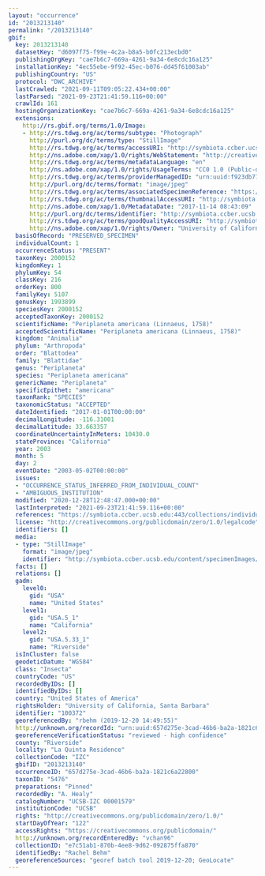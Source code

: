 ```yaml
---
layout: "occurrence"
id: "2013213140"
permalink: "/2013213140"
gbif:
  key: 2013213140
  datasetKey: "d6097f75-f99e-4c2a-b8a5-b0fc213ecbd0"
  publishingOrgKey: "cae7b6c7-669a-4261-9a34-6e8cdc16a125"
  installationKey: "4ec55ebe-9f92-45ec-b076-dd45f61003ab"
  publishingCountry: "US"
  protocol: "DWC_ARCHIVE"
  lastCrawled: "2021-09-11T09:05:22.434+00:00"
  lastParsed: "2021-09-23T21:41:59.116+00:00"
  crawlId: 161
  hostingOrganizationKey: "cae7b6c7-669a-4261-9a34-6e8cdc16a125"
  extensions:
    http://rs.gbif.org/terms/1.0/Image:
    - http://rs.tdwg.org/ac/terms/subtype: "Photograph"
      http://purl.org/dc/terms/type: "StillImage"
      http://rs.tdwg.org/ac/terms/accessURI: "http://symbiota.ccber.ucsb.edu/content/specimenImages/UCSB_IZC/UCSB-IZC00001/UCSB-IZC_00001579.jpg"
      http://ns.adobe.com/xap/1.0/rights/WebStatement: "http://creativecommons.org/publicdomain/zero/1.0/"
      http://rs.tdwg.org/ac/terms/metadataLanguage: "en"
      http://ns.adobe.com/xap/1.0/rights/UsageTerms: "CC0 1.0 (Public-domain)"
      http://rs.tdwg.org/ac/terms/providerManagedID: "urn:uuid:f923db77-6a69-4d8f-a41f-12a963a3ca80"
      http://purl.org/dc/terms/format: "image/jpeg"
      http://rs.tdwg.org/ac/terms/associatedSpecimenReference: "https://symbiota.ccber.ucsb.edu:443/collections/individual/index.php?occid=100372"
      http://rs.tdwg.org/ac/terms/thumbnailAccessURI: "http://symbiota.ccber.ucsb.edu/content/specimenImages/UCSB_IZC/UCSB-IZC00001/UCSB-IZC_00001579_tn.jpg"
      http://ns.adobe.com/xap/1.0/MetadataDate: "2017-11-14 08:43:09"
      http://purl.org/dc/terms/identifier: "http://symbiota.ccber.ucsb.edu/content/specimenImages/UCSB_IZC/UCSB-IZC00001/UCSB-IZC_00001579.jpg"
      http://rs.tdwg.org/ac/terms/goodQualityAccessURI: "http://symbiota.ccber.ucsb.edu/content/specimenImages/UCSB_IZC/UCSB-IZC00001/UCSB-IZC_00001579.jpg"
      http://ns.adobe.com/xap/1.0/rights/Owner: "University of California, Santa Barbara"
  basisOfRecord: "PRESERVED_SPECIMEN"
  individualCount: 1
  occurrenceStatus: "PRESENT"
  taxonKey: 2000152
  kingdomKey: 1
  phylumKey: 54
  classKey: 216
  orderKey: 800
  familyKey: 5107
  genusKey: 1993899
  speciesKey: 2000152
  acceptedTaxonKey: 2000152
  scientificName: "Periplaneta americana (Linnaeus, 1758)"
  acceptedScientificName: "Periplaneta americana (Linnaeus, 1758)"
  kingdom: "Animalia"
  phylum: "Arthropoda"
  order: "Blattodea"
  family: "Blattidae"
  genus: "Periplaneta"
  species: "Periplaneta americana"
  genericName: "Periplaneta"
  specificEpithet: "americana"
  taxonRank: "SPECIES"
  taxonomicStatus: "ACCEPTED"
  dateIdentified: "2017-01-01T00:00:00"
  decimalLongitude: -116.31001
  decimalLatitude: 33.663357
  coordinateUncertaintyInMeters: 10430.0
  stateProvince: "California"
  year: 2003
  month: 5
  day: 2
  eventDate: "2003-05-02T00:00:00"
  issues:
  - "OCCURRENCE_STATUS_INFERRED_FROM_INDIVIDUAL_COUNT"
  - "AMBIGUOUS_INSTITUTION"
  modified: "2020-12-28T12:48:47.000+00:00"
  lastInterpreted: "2021-09-23T21:41:59.116+00:00"
  references: "https://symbiota.ccber.ucsb.edu:443/collections/individual/index.php?occid=100372"
  license: "http://creativecommons.org/publicdomain/zero/1.0/legalcode"
  identifiers: []
  media:
  - type: "StillImage"
    format: "image/jpeg"
    identifier: "http://symbiota.ccber.ucsb.edu/content/specimenImages/UCSB_IZC/UCSB-IZC00001/UCSB-IZC_00001579.jpg"
  facts: []
  relations: []
  gadm:
    level0:
      gid: "USA"
      name: "United States"
    level1:
      gid: "USA.5_1"
      name: "California"
    level2:
      gid: "USA.5.33_1"
      name: "Riverside"
  isInCluster: false
  geodeticDatum: "WGS84"
  class: "Insecta"
  countryCode: "US"
  recordedByIDs: []
  identifiedByIDs: []
  country: "United States of America"
  rightsHolder: "University of California, Santa Barbara"
  identifier: "100372"
  georeferencedBy: "rbehm (2019-12-20 14:49:55)"
  http://unknown.org/recordId: "urn:uuid:657d275e-3cad-46b6-ba2a-1821c6a22800"
  georeferenceVerificationStatus: "reviewed - high confidence"
  county: "Riverside"
  locality: "La Quinta Residence"
  collectionCode: "IZC"
  gbifID: "2013213140"
  occurrenceID: "657d275e-3cad-46b6-ba2a-1821c6a22800"
  taxonID: "5476"
  preparations: "Pinned"
  recordedBy: "A. Healy"
  catalogNumber: "UCSB-IZC 00001579"
  institutionCode: "UCSB"
  rights: "http://creativecommons.org/publicdomain/zero/1.0/"
  startDayOfYear: "122"
  accessRights: "https://creativecommons.org/publicdomain/"
  http://unknown.org/recordEnteredBy: "vchan96"
  collectionID: "e7c51ab1-870b-4ee8-9d62-092875ffa870"
  identifiedBy: "Rachel Behm"
  georeferenceSources: "georef batch tool 2019-12-20; GeoLocate"
---
```

